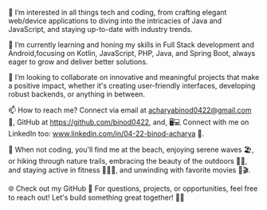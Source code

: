 👀 I’m interested in all things tech and coding, from crafting elegant web/device applications to diving into the 
intricacies of Java and JavaScript, and staying up-to-date with industry trends.

🌱 I’m currently learning and honing my skills in Full Stack development and Android,focusing on Kotlin, JavaScript, PHP,
Java, and Spring Boot, always eager to grow and deliver better solutions.

💞️ I’m looking to collaborate on innovative and meaningful projects that make a positive impact, 
whether it's creating user-friendly interfaces, developing robust backends, or anything in between.

📫 How to reach me? Connect via email at acharyabinod0422@gmail.com 📧, GitHub at https://github.com/binod0422,
and, 🖥️💻 Connect with me on LinkedIn too: www.linkedin.com/in/04-22-binod-acharya 🤝.

🌊 When not coding, you'll find me at the beach, enjoying serene waves 🏖️, 
or hiking through nature trails, embracing the beauty of the outdoors 🚶‍♂️, 
and staying active in fitness 💪🏋️‍♂️, and unwinding with favorite movies 🍿🎬.

🌐 Check out my GitHub
💬 For questions, projects, or opportunities, feel free to reach out! Let's build something great together! 🤝🌟
